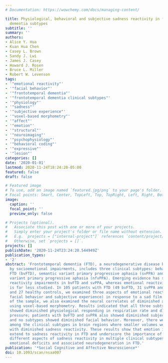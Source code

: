 ```yaml
---
# Documentation: https://wowchemy.com/docs/managing-content/

title: Physiological, behavioral and subjective sadness reactivity in frontotemporal
  dementia subtypes
subtitle: ''
summary: ''
authors:
- Alice Y. Hua
- Kuan Hua Chen
- Casey L. Brown
- Sandy J. Lwi
- James J. Casey
- Howard J. Rosen
- Bruce L. Miller
- Robert W. Levenson
tags:
- '"emotional reactivity"'
- '"facial behavior"'
- '"frontotemporal dementia"'
- '"frontotemporal dementia clinical subtypes"'
- '"physiology"'
- '"sadness"'
- '"subjective experience"'
- '"voxel-based morphometry"'
- '"affect"'
- '"emotion"'
- '"structural"'
- '"neuroimaging"'
- '"psychophysiology"'
- '"behavioral coding"'
- '"expressive"'
- '"lesion"'
categories: []
date: '2020-01-01'
lastmod: 2020-11-24T18:24:20-05:00
featured: false
draft: false

# Featured image
# To use, add an image named `featured.jpg/png` to your page's folder.
# Focal points: Smart, Center, TopLeft, Top, TopRight, Left, Right, BottomLeft, Bottom, BottomRight.
image:
  caption: ''
  focal_point: ''
  preview_only: false

# Projects (optional).
#   Associate this post with one or more of your projects.
#   Simply enter your project's folder or file name without extension.
#   E.g. `projects = ["internal-project"]` references `content/project/deep-learning/index.md`.
#   Otherwise, set `projects = []`.
projects: []
publishDate: '2020-11-24T23:24:20.544949Z'
publication_types:
- '2'
abstract: 'Frontotemporal dementia (FTD), a neurodegenerative disease broadly characterized
  by socioemotional impairments, includes three clinical subtypes: behavioral variant
  FTD (bvFTD), semantic variant primary progressive aphasia (svPPA) and non-fluent
  variant primary progressive aphasia (nfvPPA). Emerging evidence has shown emotional
  reactivity impairments in bvFTD and svPPA, whereas emotional reactivity in nfvPPA
  is far less studied. In 105 patients with FTD (49 bvFTD, 31 svPPA and 25 nfvPPA)
  and 27 healthy controls, we examined three aspects of emotional reactivity (physiology,
  facial behavior and subjective experience) in response to a sad film. In a subset
  of the sample, we also examined the neural correlates of diminished aspects of reactivity
  using voxel-based morphometry. Results indicated that all three subtypes of FTD
  showed diminished physiological responding in respiration rate and diastolic blood
  pressure; patients with bvFTD and svPPA also showed diminished subjective experience,
  and no subtypes showed diminished facial behavior. Moreover, there were differences
  among the clinical subtypes in brain regions where smaller volumes were associated
  with diminished sadness reactivity. These results show that emotion impairments
  extend to sadness reactivity in FTD and underscore the importance of considering
  different aspects of sadness reactivity in multiple clinical subtypes for characterizing
  emotional deficits and associated neurodegeneration in FTD.'
publication: '*Social Cognitive and Affective Neuroscience*'
doi: 10.1093/scan/nsaa007
---
```

